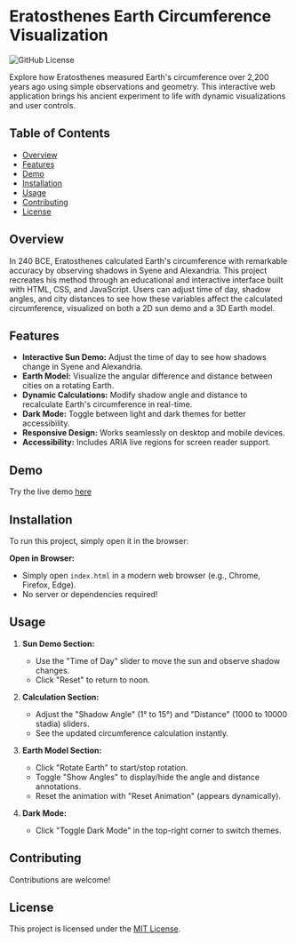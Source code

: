 # Eratosthenes Earth Circumference Visualization

![GitHub License](https://img.shields.io/badge/license-MIT-blue.svg)



Explore how Eratosthenes measured Earth's circumference over 2,200 years ago using simple observations and geometry. This interactive web application brings his ancient experiment to life with dynamic visualizations and user controls.

## Table of Contents
- [Overview](#overview)
- [Features](#features)
- [Demo](#demo)
- [Installation](#installation)
- [Usage](#usage)
- [Contributing](#contributing)
- [License](#license)

## Overview

In 240 BCE, Eratosthenes calculated Earth's circumference with remarkable accuracy by observing shadows in Syene and Alexandria. This project recreates his method through an educational and interactive interface built with HTML, CSS, and JavaScript. Users can adjust time of day, shadow angles, and city distances to see how these variables affect the calculated circumference, visualized on both a 2D sun demo and a 3D Earth model.

## Features

- **Interactive Sun Demo:** Adjust the time of day to see how shadows change in Syene and Alexandria.
- **Earth Model:** Visualize the angular difference and distance between cities on a rotating Earth.
- **Dynamic Calculations:** Modify shadow angle and distance to recalculate Earth's circumference in real-time.
- **Dark Mode:** Toggle between light and dark themes for better accessibility.
- **Responsive Design:** Works seamlessly on desktop and mobile devices.
- **Accessibility:** Includes ARIA live regions for screen reader support.

## Demo

Try the live demo [here](#)

## Installation

To run this project, simply open it in the browser:

**Open in Browser:**
   - Simply open `index.html` in a modern web browser (e.g., Chrome, Firefox, Edge).
   - No server or dependencies required!

## Usage

1. **Sun Demo Section:**
   - Use the "Time of Day" slider to move the sun and observe shadow changes.
   - Click "Reset" to return to noon.

2. **Calculation Section:**
   - Adjust the "Shadow Angle" (1° to 15°) and "Distance" (1000 to 10000 stadia) sliders.
   - See the updated circumference calculation instantly.

3. **Earth Model Section:**
   - Click "Rotate Earth" to start/stop rotation.
   - Toggle "Show Angles" to display/hide the angle and distance annotations.
   - Reset the animation with "Reset Animation" (appears dynamically).

4. **Dark Mode:**
   - Click "Toggle Dark Mode" in the top-right corner to switch themes.


## Contributing

Contributions are welcome!

## License

This project is licensed under the [MIT License](LICENSE). 
